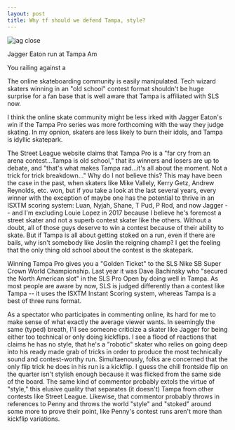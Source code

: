 ```yaml
---
layout: post
title: Why tf should we defend Tampa, style?
---
```


<img src="/lisaskates/images/jagger.jpg" alt="jag close">


Jagger Eaton run at Tampa Am

You railing against a 

The online skateboarding community is easily manipulated. Tech wizard skaters winning in an "old school" contest format shouldn't be huge surprise for a fan base that is well aware that Tampa is affiliated with SLS now.

I think the online skate community might be less irked with Jagger Eaton's win if the Tampa Pro series was more forthcoming with the way they judge skating. In my opnion, skaters are less likely to burn their idols, and Tampa is idyllic skatepark. 

The Street League website claims that Tampa Pro is a "far cry from an arena contest...Tampa is old school," that its winners and losers are up to debate, and "that's what makes Tampa rad...it's all about the moment. Not a trick for trick breakdown..." Why do I not believe this? This may have been the case in the past, when skaters like Mike Vallely, Kerry Getz, Andrew Reynolds, etc. won, but if you take a look at the last several years, every winner with the exception of maybe one has the potential to thrive in an ISXTM scoring system: Luan, Nyjah, Shane, T Pud, P Rod, and now Jagger -- and I'm excluding Louie Lopez in 2017 because I believe he's foremost a street skater and not a superb contest skater like the others. Without a doubt, all of those guys deserve to win a contest because of their ability to skate. But if Tampa is all about getting stoked on a run, even if there are bails, why isn't somebody like Joslin the reigning champ? I get the feeling that the only thing old school about the contest is the skatepark.

Winning Tampa Pro gives you a "Golden Ticket" to the SLS Nike SB Super Crown World Championship. Last year it was Dave Bachinsky who "secured the North American slot" in the SLS Pro Open by doing well in Tampa. As most people are aware by now, SLS is judged differently than a contest like Tampa -- it uses the ISXTM Instant Scoring system, whereas Tampa is a best of three runs format. 




As a spectator who participates in commenting online, its hard for me to make sense of what exactly the average viewer wants. In seemingly the same (typed) breath, I'll see someone criticize a skater like Jagger for being either too technical or only doing kickflips. I see a flood of reactions that claims he has no style, that he's a "robotic" skater who relies on going deep into his ready made grab of tricks in order to produce the most technically sound and contest-worthy run. Simultaenously, folks are concerned that the only flip trick he does in his run is a kickflip. I guess the chill frontside flip on the quarter isn't stylish enough because it was flicked from the same side of the board. The same kind of commentor probably extols the virtue of "style," this elusive quality that separates (it doesn't) Tampa from other contests like Street League. Likewise, that commentor probably throws in references to Penny and throws the world "style" and "stoked" around some more to prove their point, like Penny's contest runs aren't more than kickflip variations. 
